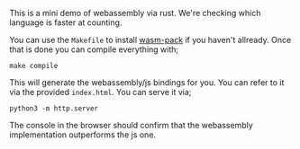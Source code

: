 This is a mini demo of webassembly via rust. We're checking which language is faster at counting.

You can use the `Makefile` to install [wasm-pack](https://rustwasm.github.io/wasm-pack/installer/) if you haven't allready. Once that is done you can compile everything with;

```
make compile
```

This will generate the webassembly/js bindings for you. You can refer to it via the provided `index.html`. You can serve it via; 

```
python3 -m http.server
```

The console in the browser should confirm that the webassembly implementation outperforms the js one.